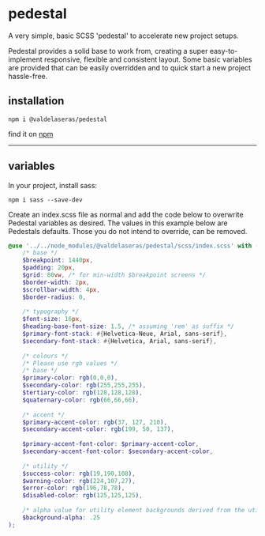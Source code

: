 # pedestal

A very simple, basic SCSS 'pedestal' to accelerate new project setups. 

Pedestal provides a solid base to work from, creating a super easy-to-implement responsive, flexible and 
consistent layout. Some basic variables are provided that can be easily overridden and to quick start a new 
project hassle-free.    


## installation

```
npm i @valdelaseras/pedestal
```

find it on [npm](https://www.npmjs.com/package/@valdelaseras/pedestal)

---

## variables

In your project, install sass:

```
npm i sass --save-dev
```

Create an index.scss file as normal and add the code below to overwrite Pedestal variables as desired. 
The values in this example below are Pedestals defaults. Those you do not intend to override, can be removed.

```scss
@use '../../node_modules/@valdelaseras/pedestal/scss/index.scss' with (
    /* base */
    $breakpoint: 1440px,
    $padding: 20px,
    $grid: 80vw, /* for min-width $breakpoint screens */              
    $border-width: 2px,
    $scrollbar-width: 4px,
    $border-radius: 0,
    
    /* typography */
    $font-size: 16px,
    $heading-base-font-size: 1.5, /* assuming 'rem' as suffix */
    $primary-font-stack: #{Helvetica-Neue, Arial, sans-serif},
    $secondary-font-stack: #{Helvetica, Arial, sans-serif},
    
    /* colours */
    /* Please use rgb values */
    /* base */
    $primary-color: rgb(0,0,0),
    $secondary-color: rgb(255,255,255),
    $tertiary-color: rgb(128,128,128),
    $quaternary-color: rgb(66,66,66),
    
    /* accent */
    $primary-accent-color: rgb(37, 127, 210),
    $secondary-accent-color: rgb(199, 50, 137),
    
    $primary-accent-font-color: $primary-accent-color,
    $secondary-accent-font-color: $secondary-accent-color,
    
    /* utility */
    $success-color: rgb(19,190,108),
    $warning-color: rgb(224,107,27),
    $error-color: rgb(196,78,78),
    $disabled-color: rgb(125,125,125),
    
    /* alpha value for utility element backgrounds derived from the utility base colours */
    $background-alpha: .25
);
```

